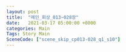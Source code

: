 ```yaml
---
layout: post
title:  "메인_회상_013~028장"
date:   2021-03-17 05:00:00 +0000
categories: Main
Tags: Story Main
SceneCode: ["scene_skip_cp013-028_q1_s10"]
---
```

